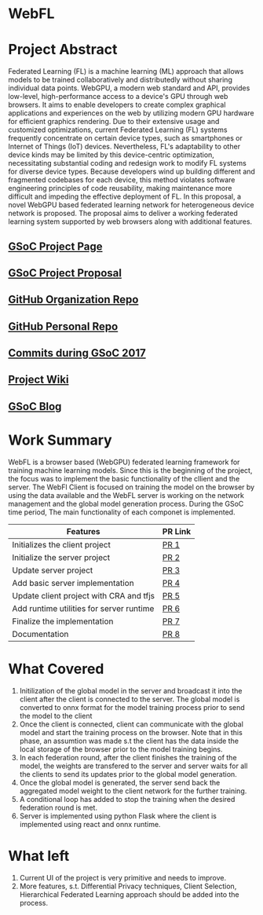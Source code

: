 # WebFL

# Project Abstract
Federated Learning (FL) is a machine learning (ML) approach that allows models to be trained collaboratively and distributedly without sharing individual data points. WebGPU, a modern web standard and API, provides low-level, high-performance access to a device's GPU through web browsers. It aims to enable developers to create complex graphical applications and experiences on the web by utilizing modern GPU hardware for efficient graphics rendering. Due to their extensive usage and customized optimizations, current Federated Learning (FL) systems frequently concentrate on certain device types, such as smartphones or Internet of Things (IoT) devices. Nevertheless, FL's adaptability to other device kinds may be limited by this device-centric optimization, necessitating substantial coding and redesign work to modify FL systems for diverse device types. Because developers wind up building different and fragmented codebases for each device, this method violates software engineering principles of code reusability, making maintenance more difficult and impeding the effective deployment of FL. In this proposal, a novel WebGPU based federated learning network for heterogeneous device network is proposed. The proposal aims to deliver a working federated learning system supported by web browsers along with additional features. 

## [GSoC Project Page](https://summerofcode.withgoogle.com/programs/2024/projects/l7SskZNS)

## [GSoC Project Proposal](https://docs.google.com/document/d/1YijAVhZs_IZ7GLnTNfDuYwmucM9mC0d6WaQ6qXi7lDI/edit?usp=sharing)

## [GitHub Organization Repo](https://github.com/c2siorg/WebFL)

## [GitHub Personal Repo](https://github.com/sonodew/WebFL)

## [Commits during GSoC 2017](https://github.com/sonodew/WebFL/commits/main/?author=sonodew)

## [Project Wiki](https://github.com/sonodew/WebFL/blob/main/README.md)

## [GSoC Blog](https://medium.com/@sonos69)

# Work Summary

WebFL is a browser based (WebGPU) federated learning framework for training machine learning models. Since this is the beginning of the project, the focus was to implement the basic functionality of the cllient and the server. The WebFl Client is focused on training the model on the browser by using the data available and the WebFL server is working on the network management and the global model generation process. During the GSoC time period, The main functionality of each componet is implemented.

| Features          | PR Link               |
| ----------------- |:----------------------- |
| Initializes the client project      | [PR 1](https://github.com/c2siorg/WebFL/pull/3)   |
| Initialize the server project | [PR 2](https://github.com/c2siorg/WebFL/pull/4)     |
| Update server project     | [PR 3](https://github.com/c2siorg/WebFL/pull/5)     |
| Add basic server implementation       | [PR 4](https://github.com/c2siorg/WebFL/pull/7)    | 
| Update client project with CRA and tfjs   | [PR 5](https://github.com/c2siorg/WebFL/pull/9) |
| Add runtime utilities for server runtime   | [PR 6](https://github.com/c2siorg/WebFL/pull/10) |
| Finalize the implementation   | [PR 7](https://github.com/c2siorg/WebFL/pull/11) |
| Documentation   | [PR 8](https://github.com/c2siorg/WebFL/pull/12) |

# What Covered

1. Initilization of the global model in the server and broadcast it into the client after the client is connected to the server. The global model is converted to onnx format for the model training process prior to send the model to the client
2. Once the client is connected, client can communicate with the global model and start the training process on the browser. Note that in this phase, an assumtion was made s.t the client has the data inside the local storage of the browser prior to the model training begins.
3. In each federation round, after the client finishes the training of the model, the weights are transfered to the server and server waits for all the clients to send its updates prior to the global model generation.
4. Once the global model is generated, the server send back the aggregated model weight to the client network for the further training.
5. A conditional loop has added to stop the training when the desired federation round is met.
6. Server is implemented using python Flask where the client is implemented using react and onnx runtime.

# What left
1. Current UI of the project is very primitive and needs to improve.
2. More features, s.t. Differential Privacy techniques, Client Selection, Hierarchical Federated Learning approach should be added into the process.